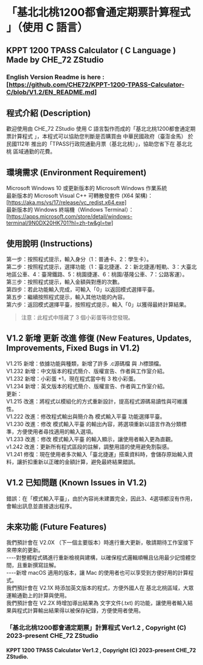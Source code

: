 # 「基北北桃1200都會通定期票計算程式 」（使用 C 語言）
## KPPT 1200 TPASS Calculator ( C Language ) Made by CHE_72 ZStudio
### English Version Readme is here : [https://github.com/CHE72/KPPT-1200-TPASS-Calculator-C/blob/V1.2/EN_README.md]
### 

## 程式介紹 (Description)
歡迎使用由 CHE_72 ZStudio 使用 C 語言製作而成的「基北北桃1200都會通定期票計算程式 」，本程式可以協助您判斷是否購買由 中華民國政府（臺澎金馬） 於 民國112年 推出的「TPASS行政院通勤月票（基北北桃）」，協助您省下在 基北北桃 區域通勤的花費。

## 環境需求 (Environment Requirement)  
Microsoft Windows 10 或更新版本的 Microsoft Windows 作業系統  
最新版本的 Microsoft Visual C++ 可轉散發套件 (X64 架構)：[https://aka.ms/vs/17/release/vc_redist.x64.exe]  
最新版本的 Windows 終端機（Windows Terminal）：[https://apps.microsoft.com/store/detail/windows-terminal/9N0DX20HK701?hl=zh-tw&gl=tw]

## 使用說明 (Instructions)
第一步：按照程式提示，輸入身分（1：普通卡、2：學生卡）。  
第二步：按照程式提示，選擇功能（1：臺北捷運、2：新北捷運/輕軌、3：大臺北地區公車、4：臺灣鐵路、5：桃園捷運、6：桃園/基隆公車、7：公路客運）。  
第三步：按照程式提示，輸入金額與對應的次數。  
第四步：若此功能輸入完成，可輸入「0」以返回模式選擇平臺。  
第五步：繼續按照程式提示，輸入其他功能的內容。  
第六步：返回模式選擇平臺，按照程式提示，輸入「0」以獲得最終計算結果。  
> 注意：此程式中隱藏了 3 個小彩蛋等待您發現。

## V1.2 新增 更新 改進 修復 (New Features, Updates, Improvements, Fixed Bugs in V1.2)
V1.215 新增：依據功能與種類，新增了許多 .c源碼檔 與 .h標頭檔。  
V1.232 新增：中文版本的程式簡介、版權宣告、作者與工作室介紹。  
V1.232 新增：小彩蛋 +1，現在程式當中有 3 枚小彩蛋。  
V1.234 新增：英文版本的程式簡介、版權宣告、作者與工作室介紹。  
更新：  
V1.215 改進：將程式以模組化的方式重新設計，提高程式源碼易讀性與可維護性。  
V1.222 改進：修改程式輸出與簡介為 模式輸入平臺 功能選擇平臺。  
V1.230 改進：修改 模式輸入平臺 的輸出內容，將選項重新以語言作為分類標準，方便使用者尋找適用的輸入選項。  
V1.233 改進：修改 模式輸入平臺 的輸入顯示，讓使用者輸入更為直觀。  
v1.242 改進：更新所有程式區段的註解，調整用語的使用避免割裂感。  
V1.241 修復：現在使用者多次輸入「臺北捷運」搭乘資料時，會儲存原始輸入資料，讓折扣重新以正確的金額計算，避免最終結果錯誤。    

## V1.2 已知問題 (Known Issues in V1.2)
錯誤：在「模式輸入平臺」，由於內容尚未建置完全，因此3、4選項都沒有作用，會輸出訊息並直接退出程序。  

## 未來功能 (Future Features) 
我們預計會在 V2.0X （下一個主要版本）時進行重大更新，敬請期待工作室接下來帶來的更新。  
----對整體程式碼進行重新檢視與建構，以確保程式邏輯順暢且佔用最少記憶體空間，且重新撰寫註解。  
----新增 macOS 適用的版本，讓 Mac 的使用者也可以享受到方便好用的計算程式。  
我們預計會在 V2.1X 時添加英文版本的程式，方便外國人在 基北北桃區域，大眾運輸通勤上的計算與使用。  
我們預計會在 V2.2X 時增加導出結果為 文字文件(.txt) 的功能，讓使用者輸入結果與程式計算輸出結果得以被保存紀錄，方便使用者使用。

### 「基北北桃1200都會通定期票」計算程式 Ver1.2 , Copyright (C) 2023-present CHE_72 ZStudio
#### KPPT 1200 TPASS Calculator Ver1.2 , Copyright (C) 2023-present CHE_72 ZStudio.
